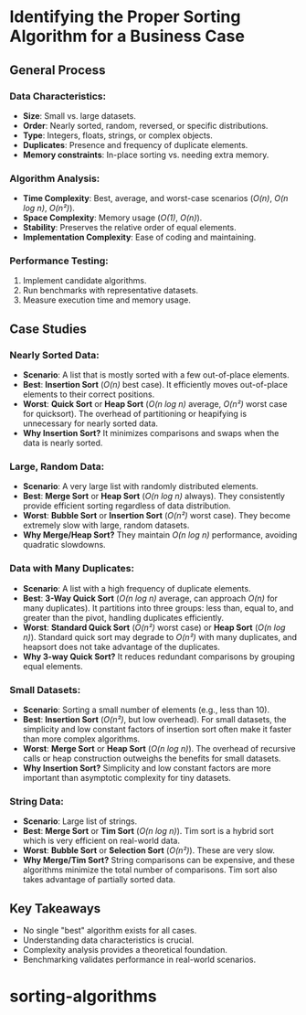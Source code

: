 # Identifying the Proper Sorting Algorithm for a Business Case

## General Process

### Data Characteristics:

- **Size**: Small vs. large datasets.
- **Order**: Nearly sorted, random, reversed, or specific distributions.
- **Type**: Integers, floats, strings, or complex objects.
- **Duplicates**: Presence and frequency of duplicate elements.
- **Memory constraints**: In-place sorting vs. needing extra memory.

### Algorithm Analysis:

- **Time Complexity**: Best, average, and worst-case scenarios (_O(n)_, _O(n log n)_, _O(n²)_).
- **Space Complexity**: Memory usage (_O(1)_, _O(n)_).
- **Stability**: Preserves the relative order of equal elements.
- **Implementation Complexity**: Ease of coding and maintaining.

### Performance Testing:

1. Implement candidate algorithms.
2. Run benchmarks with representative datasets.
3. Measure execution time and memory usage.

## Case Studies

### Nearly Sorted Data:

- **Scenario**: A list that is mostly sorted with a few out-of-place elements.
- **Best**: **Insertion Sort** (_O(n)_ best case). It efficiently moves out-of-place elements to their correct positions.
- **Worst**: **Quick Sort** or **Heap Sort** (_O(n log n)_ average, _O(n²)_ worst case for quicksort). The overhead of partitioning or heapifying is unnecessary for nearly sorted data.
- **Why Insertion Sort?** It minimizes comparisons and swaps when the data is nearly sorted.

### Large, Random Data:

- **Scenario**: A very large list with randomly distributed elements.
- **Best**: **Merge Sort** or **Heap Sort** (_O(n log n)_ always). They consistently provide efficient sorting regardless of data distribution.
- **Worst**: **Bubble Sort** or **Insertion Sort** (_O(n²)_ worst case). They become extremely slow with large, random datasets.
- **Why Merge/Heap Sort?** They maintain _O(n log n)_ performance, avoiding quadratic slowdowns.

### Data with Many Duplicates:

- **Scenario**: A list with a high frequency of duplicate elements.
- **Best**: **3-Way Quick Sort** (_O(n log n)_ average, can approach _O(n)_ for many duplicates). It partitions into three groups: less than, equal to, and greater than the pivot, handling duplicates efficiently.
- **Worst**: **Standard Quick Sort** (_O(n²)_ worst case) or **Heap Sort** (_O(n log n)_). Standard quick sort may degrade to _O(n²)_ with many duplicates, and heapsort does not take advantage of the duplicates.
- **Why 3-way Quick Sort?** It reduces redundant comparisons by grouping equal elements.

### Small Datasets:

- **Scenario**: Sorting a small number of elements (e.g., less than 10).
- **Best**: **Insertion Sort** (_O(n²)_, but low overhead). For small datasets, the simplicity and low constant factors of insertion sort often make it faster than more complex algorithms.
- **Worst**: **Merge Sort** or **Heap Sort** (_O(n log n)_). The overhead of recursive calls or heap construction outweighs the benefits for small datasets.
- **Why Insertion Sort?** Simplicity and low constant factors are more important than asymptotic complexity for tiny datasets.

### String Data:

- **Scenario**: Large list of strings.
- **Best**: **Merge Sort** or **Tim Sort** (_O(n log n)_). Tim sort is a hybrid sort which is very efficient on real-world data.
- **Worst**: **Bubble Sort** or **Selection Sort** (_O(n²)_). These are very slow.
- **Why Merge/Tim Sort?** String comparisons can be expensive, and these algorithms minimize the total number of comparisons. Tim sort also takes advantage of partially sorted data.

## Key Takeaways

- No single "best" algorithm exists for all cases.
- Understanding data characteristics is crucial.
- Complexity analysis provides a theoretical foundation.
- Benchmarking validates performance in real-world scenarios.
# sorting-algorithms

